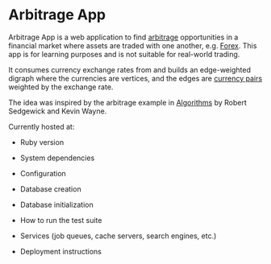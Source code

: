 # Arbitrage App

Arbitrage App is a web application to find [arbitrage](https://en.wikipedia.org/wiki/Arbitrage)
opportunities in a financial market where assets are traded with one another, e.g. 
[Forex](https://en.wikipedia.org/wiki/Foreign_exchange_market). This app is for
learning purposes and is not suitable for real-world trading.

It consumes currency exchange rates from [](https://www.exchangerate-api.com/)
and builds an edge-weighted digraph where the currencies are vertices, and the
edges are [currency pairs](https://en.wikipedia.org/wiki/Currency_pair) weighted
by the exchange rate.

The idea was inspired by the arbitrage example in
[Algorithms](https://algs4.cs.princeton.edu/home/) by Robert Sedgewick and
Kevin Wayne.

Currently hosted at:
[](http://arbitrage.brianeft.com:3000/)

* Ruby version

* System dependencies

* Configuration

* Database creation

* Database initialization

* How to run the test suite

* Services (job queues, cache servers, search engines, etc.)

* Deployment instructions
